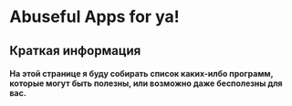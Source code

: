 # Abuseful Apps for ya!

## Краткая информация
#### На этой странице я буду собирать список каких-илбо программ, которые могут быть полезны, или возможно даже бесполезны для вас. 
